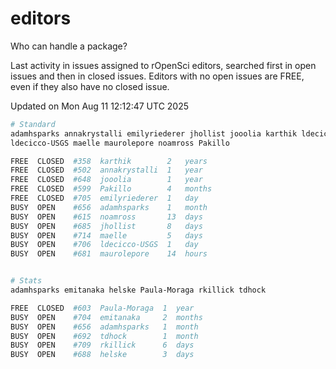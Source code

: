 # editors

Who can handle a package?

Last activity in issues assigned to rOpenSci editors, searched first in open
issues and then in closed issues. Editors with no open issues are FREE, even if
they also have no closed issue.


Updated on Mon Aug 11 12:12:47 UTC 2025

```bash
# Standard
adamhsparks annakrystalli emilyriederer jhollist jooolia karthik ldecicco
ldecicco-USGS maelle maurolepore noamross Pakillo

FREE  CLOSED  #358  karthik        2   years
FREE  CLOSED  #502  annakrystalli  1   year
FREE  CLOSED  #648  jooolia        1   year
FREE  CLOSED  #599  Pakillo        4   months
FREE  CLOSED  #705  emilyriederer  1   day
BUSY  OPEN    #656  adamhsparks    1   month
BUSY  OPEN    #615  noamross       13  days
BUSY  OPEN    #685  jhollist       8   days
BUSY  OPEN    #714  maelle         5   days
BUSY  OPEN    #706  ldecicco-USGS  1   day
BUSY  OPEN    #681  maurolepore    14  hours


# Stats
adamhsparks emitanaka helske Paula-Moraga rkillick tdhock

FREE  CLOSED  #603  Paula-Moraga  1  year
BUSY  OPEN    #704  emitanaka     2  months
BUSY  OPEN    #656  adamhsparks   1  month
BUSY  OPEN    #692  tdhock        1  month
BUSY  OPEN    #709  rkillick      6  days
BUSY  OPEN    #688  helske        3  days
```
